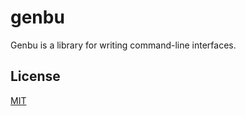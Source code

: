 genbu
=====

Genbu is a library for writing command-line interfaces.

License
-------

[MIT](./LICENSE)
